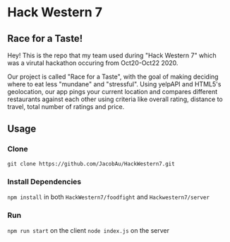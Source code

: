 # Hack Western 7

## Race for a Taste!

Hey! This is the repo that my team used during "Hack Western 7" which was a virutal hackathon occuring from Oct20-Oct22 2020. 

Our project is called "Race for a Taste", with the goal of making deciding where to eat less "mundane" and "stressful". 
Using yelpAPI and HTML5's geolocation, our app pings your current location and compares different restaurants against each other using criteria like overall rating, distance to travel, total number of ratings and price. 

## Usage 
### Clone
`git clone https://github.com/JacobAu/HackWestern7.git` 
### Install Dependencies
`npm install` in both `HackWestern7/foodfight` and `Hackwestern7/server`
### Run 
 `npm run start` on the client
 `node index.js` on the server
